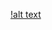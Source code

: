 [!alt text](https://github.com/JesperVendelbo/mini_ex/blob/master/mini_ex5/Sk%C3%A6rmbillede%202018-03-12%20kl.%2023.42.44.png)
